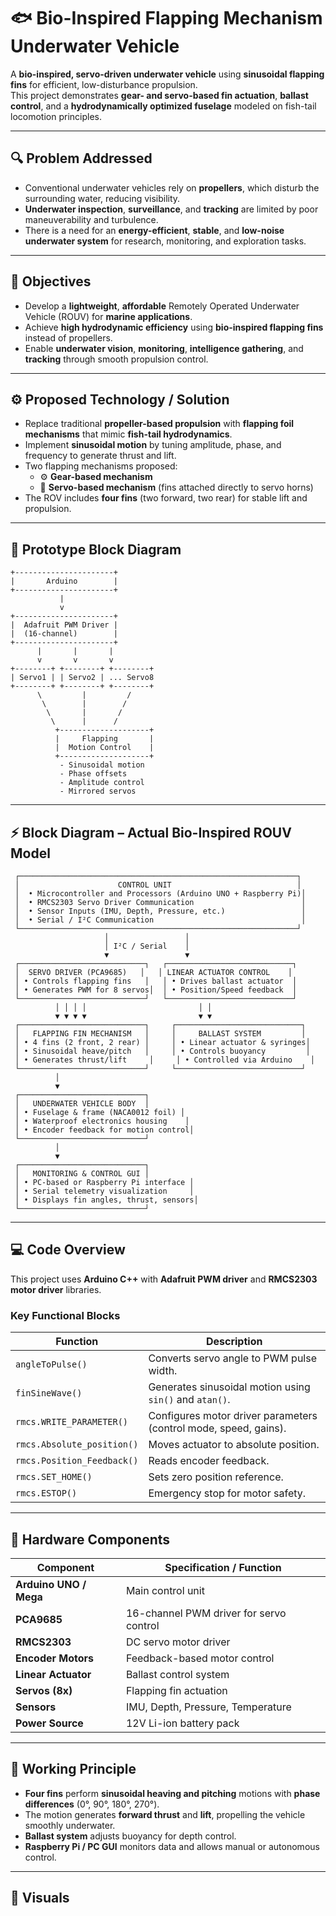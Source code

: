 # 🐟 Bio-Inspired Flapping Mechanism Underwater Vehicle

A **bio-inspired, servo-driven underwater vehicle** using **sinusoidal flapping fins** for efficient, low-disturbance propulsion.  
This project demonstrates **gear- and servo-based fin actuation**, **ballast control**, and a **hydrodynamically optimized fuselage** modeled on fish-tail locomotion principles.

---

## 🔍 Problem Addressed
- Conventional underwater vehicles rely on **propellers**, which disturb the surrounding water, reducing visibility.  
- **Underwater inspection**, **surveillance**, and **tracking** are limited by poor maneuverability and turbulence.  
- There is a need for an **energy-efficient**, **stable**, and **low-noise underwater system** for research, monitoring, and exploration tasks.

---

## 🎯 Objectives
- Develop a **lightweight**, **affordable** Remotely Operated Underwater Vehicle (ROUV) for **marine applications**.  
- Achieve **high hydrodynamic efficiency** using **bio-inspired flapping fins** instead of propellers.  
- Enable **underwater vision**, **monitoring**, **intelligence gathering**, and **tracking** through smooth propulsion control.

---

## ⚙️ Proposed Technology / Solution
- Replace traditional **propeller-based propulsion** with **flapping foil mechanisms** that mimic **fish-tail hydrodynamics**.  
- Implement **sinusoidal motion** by tuning amplitude, phase, and frequency to generate thrust and lift.  
- Two flapping mechanisms proposed:  
  - ⚙️ **Gear-based mechanism**  
  - 🔧 **Servo-based mechanism** (fins attached directly to servo horns)  
- The ROV includes **four fins** (two forward, two rear) for stable lift and propulsion.

---

## 🧠 Prototype Block Diagram

```
+----------------------+
|       Arduino        |
+----------------------+
           |
           v
+----------------------+
|  Adafruit PWM Driver |
|  (16-channel)        |
+----------------------+
      |       |       |
      v       v       v
+--------+ +--------+ +--------+
| Servo1 | | Servo2 | ... Servo8
+--------+ +--------+ +--------+
      \         |         /
       \        |        /
        \       |       /
         \      |      /
          +--------------------+
          |     Flapping       |
          |  Motion Control    |
          +--------------------+
           - Sinusoidal motion
           - Phase offsets
           - Amplitude control
           - Mirrored servos
```

---

## ⚡ Block Diagram – Actual Bio-Inspired ROUV Model

```
 ┌──────────────────────────────────────────────────────────────┐
 │                      CONTROL UNIT                            │
 │  • Microcontroller and Processors (Arduino UNO + Raspberry Pi)│
 │  • RMCS2303 Servo Driver Communication                        │
 │  • Sensor Inputs (IMU, Depth, Pressure, etc.)                 │
 │  • Serial / I²C Communication                                 │
 └──────────────────────────────────────────────────────────────┘
                     │                 │
                     │ I²C / Serial    │
                     ▼                 ▼
 ┌────────────────────────────┐   ┌────────────────────────────┐
 │  SERVO DRIVER (PCA9685)   │   │ LINEAR ACTUATOR CONTROL    │
 │ • Controls flapping fins   │   │ • Drives ballast actuator  │
 │ • Generates PWM for 8 servos│  │ • Position/Speed feedback  │
 └────────────────────────────┘   └────────────────────────────┘
          │ │ │ │                         │ │
          ▼ ▼ ▼ ▼                         ▼ ▼
 ┌────────────────────────────┐     ┌────────────────────────────┐
 │   FLAPPING FIN MECHANISM   │     │     BALLAST SYSTEM         │
 │ • 4 fins (2 front, 2 rear) │     │ • Linear actuator & syringes│
 │ • Sinusoidal heave/pitch   │     │ • Controls buoyancy         │
 │ • Generates thrust/lift     │     │ • Controlled via Arduino    │
 └────────────────────────────┘     └────────────────────────────┘
          │
          ▼
 ┌────────────────────────────┐
 │   UNDERWATER VEHICLE BODY  │
 │ • Fuselage & frame (NACA0012 foil) │
 │ • Waterproof electronics housing    │
 │ • Encoder feedback for motion control│
 └────────────────────────────┘
          │
          ▼
 ┌────────────────────────────┐
 │   MONITORING & CONTROL GUI │
 │ • PC-based or Raspberry Pi interface │
 │ • Serial telemetry visualization     │
 │ • Displays fin angles, thrust, sensors│
 └────────────────────────────┘
```

---

## 💻 Code Overview
This project uses **Arduino C++** with **Adafruit PWM driver** and **RMCS2303 motor driver** libraries.

### **Key Functional Blocks**
| Function | Description |
|-----------|-------------|
| `angleToPulse()` | Converts servo angle to PWM pulse width. |
| `finSineWave()` | Generates sinusoidal motion using `sin()` and `atan()`. |
| `rmcs.WRITE_PARAMETER()` | Configures motor driver parameters (control mode, speed, gains). |
| `rmcs.Absolute_position()` | Moves actuator to absolute position. |
| `rmcs.Position_Feedback()` | Reads encoder feedback. |
| `rmcs.SET_HOME()` | Sets zero position reference. |
| `rmcs.ESTOP()` | Emergency stop for motor safety. |

---

## 🧩 Hardware Components
| Component | Specification / Function |
|------------|---------------------------|
| **Arduino UNO / Mega** | Main control unit |
| **PCA9685** | 16-channel PWM driver for servo control |
| **RMCS2303** | DC servo motor driver |
| **Encoder Motors** | Feedback-based motor control |
| **Linear Actuator** | Ballast control system |
| **Servos (8x)** | Flapping fin actuation |
| **Sensors** | IMU, Depth, Pressure, Temperature |
| **Power Source** | 12V Li-ion battery pack |

---

## 🧠 Working Principle
- **Four fins** perform **sinusoidal heaving and pitching** motions with **phase differences** (0°, 90°, 180°, 270°).  
- The motion generates **forward thrust** and **lift**, propelling the vehicle smoothly underwater.  
- **Ballast system** adjusts buoyancy for depth control.  
- **Raspberry Pi / PC GUI** monitors data and allows manual or autonomous control.

---

## 📸 Visuals

